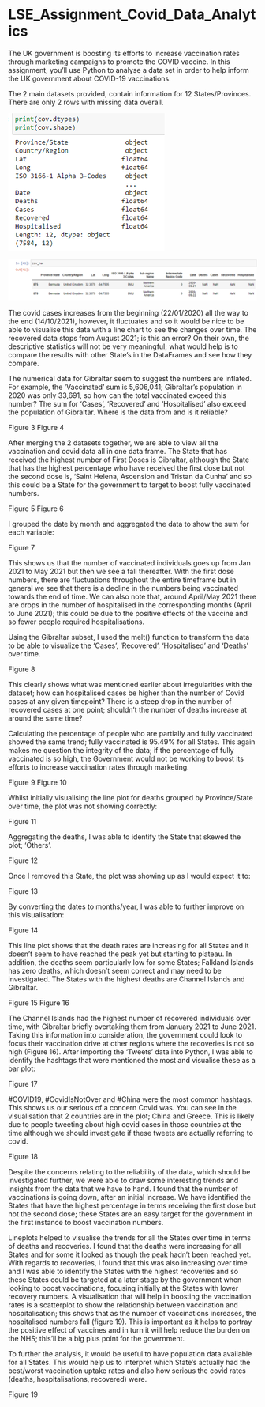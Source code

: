 # LSE_Assignment_Covid_Data_Analytics
The UK government is boosting its efforts to increase vaccination rates through marketing campaigns to promote the COVID vaccine. In this assignment, you’ll use Python to analyse a data set in order to help inform the UK government about COVID-19 vaccinations.

The 2 main datasets provided, contain information for 12 States/Provinces. There are only 2 rows with missing data overall. 

![alt text](https://github.com/haroonmiah/LSE_Assignment_Covid_Data_Analytics/blob/54efdb6dc7e7b3b37e565367a65633ea208029a0/Assignment%202%20figures/Fig_1.png)

![alt text](https://github.com/haroonmiah/LSE_Assignment_Covid_Data_Analytics/blob/3474af80056781f4579d0967c71bd97c4e5e6b8a/Assignment%202%20figures/Fig_2.png)

The covid cases increases from the beginning (22/01/2020) all the way to the end (14/10/2021), however, it fluctuates and so it would be nice to be able to visualise this data with a line chart to see the changes over time. The recovered data stops from August 2021; is this an error? On their own, the descriptive statistics will not be very meaningful; what would help is to compare the results with other State’s in the DataFrames and see how they compare. 

The numerical data for Gibraltar seem to suggest the numbers are inflated. For example, the ‘Vaccinated’ sum is 5,606,041; Gibraltar’s population in 2020 was only 33,691, so how can the total vaccinated exceed this number? The sum for ‘Cases’, ‘Recovered’ and ‘Hospitalised’ also exceed the population of Gibraltar. Where is the data from and is it reliable? 

Figure 3
Figure 4

After merging the 2 datasets together, we are able to view all the vaccination and covid data all in one data frame. The State that has received the highest number of First Doses is Gibraltar, although the State that has the highest percentage who have received the first dose but not the second dose is, ‘Saint Helena, Ascension and Tristan da Cunha’ and so this could be a State for the government to target to boost fully vaccinated numbers.  

Figure 5
Figure 6

I grouped the date by month and aggregated the data to show the sum for each variable:

Figure 7

This shows us that the number of vaccinated individuals goes up from Jan 2021 to May 2021 but then we see a fall thereafter. With the first dose numbers, there are fluctuations throughout the entire timeframe but in general we see that there is a decline in the numbers being vaccinated towards the end of time. We can also note that, around April/May 2021 there are drops in the number of hospitalised in the corresponding months (April to June 2021); this could be due to the positive effects of the vaccine and so fewer people required hospitalisations. 

Using the Gibraltar subset, I used the melt() function to transform the data to be able to visualize the ‘Cases’, ‘Recovered’, ‘Hospitalised’ and ‘Deaths’ over time.

Figure 8

This clearly shows what was mentioned earlier about irregularities with the dataset; how can hospitalised cases be higher than the number of Covid cases at any given timepoint? There is a steep drop in the number of recovered cases at one point; shouldn’t the number of deaths increase at around the same time? 

Calculating the percentage of people who are partially and fully vaccinated showed the same trend; fully vaccinated is 95.49% for all States. This again makes me question the integrity of the data; if the percentage of fully vaccinated is so high, the Government would not be working to boost its efforts to increase vaccination rates through marketing.

Figure 9
Figure 10

Whilst initially visualising the line plot for deaths grouped by Province/State over time, the plot was not showing correctly:

Figure 11

Aggregating the deaths, I was able to identify the State that skewed the plot; ‘Others’. 

Figure 12

Once I removed this State, the plot was showing up as I would expect it to:

Figure 13

By converting the dates to months/year, I was able to further improve on this visualisation:

Figure 14

This line plot shows that the death rates are increasing for all States and it doesn’t seem to have reached the peak yet but starting to plateau. In addition, the deaths seem particularly low for some States; Falkland Islands has zero deaths, which doesn’t seem correct and may need to be investigated. The States with the highest deaths are Channel Islands and Gibraltar.

Figure 15
Figure 16

The Channel Islands had the highest number of recovered individuals over time, with Gibraltar briefly overtaking them from January 2021 to June 2021. Taking this information into consideration, the government could look to focus their vaccination drive at other regions where the recoveries is not so high (Figure 16). 
After importing the ‘Tweets’ data into Python, I was able to identify the hashtags that were mentioned the most and visualise these as a bar plot:

Figure 17

#COVID19, #CovidIsNotOver and #China were the most common hashtags. This shows us our serious of a concern Covid was. You can see in the visualisation that 2 countries are in the plot; China and Greece. This is likely due to people tweeting about high covid cases in those countries at the time although we should investigate if these tweets are actually referring to covid.

Figure 18

Despite the concerns relating to the reliability of the data, which should be investigated further, we were able to draw some interesting trends and insights from the data that we have to hand. I found that the number of vaccinations is going down, after an initial increase. We have identified the States that have the highest percentage in terms receiving the first dose but not the second dose; these States are an easy target for the government in the first instance to boost vaccination numbers.  

Lineplots helped to visualise the trends for all the States over time in terms of deaths and recoveries. I found that the deaths were increasing for all States and for some it looked as though the peak hadn’t been reached yet. With regards to recoveries, I found that this was also increasing over time and I was able to identify the States with the highest recoveries and so these States could be targeted at a later stage by the government when looking to boost vaccinations, focusing initially at the States with lower recovery numbers. A visualisation that will help in boosting the vaccination rates is a scatterplot to show the relationship between vaccination and hospitalisation; this shows that as the number of vaccinations increases, the hospitalised numbers fall (figure 19). This is important as it helps to portray the positive effect of vaccines and in turn it will help reduce the burden on the NHS; this’ll be a big plus point for the government. 

To further the analysis, it would be useful to have population data available for all States. This would help us to interpret which State’s actually had the best/worst vaccination uptake rates and also how serious the covid rates (deaths, hospitalisations, recovered) were. 

Figure 19















